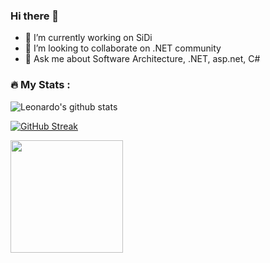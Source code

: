 ### Hi there 👋

- 🔭 I’m currently working on SiDi
- 👯 I’m looking to collaborate on .NET community
- 💬 Ask me about  Software Architecture, .NET, asp.net, C#

<!--
**leonardomelosantos/leonardomelosantos** is a ✨ _special_ ✨ repository because its `README.md` (this file) appears on your GitHub profile.
-->

### :fire: My Stats :

![Leonardo's github stats](https://github-readme-stats.vercel.app/api?username=leonardomelosantos&show_icons=true&title_color=fff&icon_color=79ff97&text_color=9f9f9f&bg_color=151515)

[![GitHub Streak](https://github-readme-streak-stats.herokuapp.com/?user=leonardomelosantos&theme=dark)](https://git.io/streak-stats)

<img height="180em" src="https://github-readme-stats.vercel.app/api/top-langs/?username=leonardomelosantos&layout=compact&langs_count=12&theme=dracula"/>
